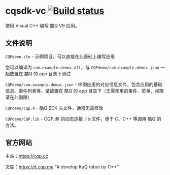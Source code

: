 # cqsdk-vc [![Build status](https://ci.appveyor.com/api/projects/status/b45ik9dass1rnrnj?svg=true)](https://ci.appveyor.com/project/Coxxs/cqsdk-vc)
使用 Visual C++ 编写 酷Q V9 应用。

文件说明
--------
`CQPdemo.sln` - 示例项目，可以直接在此基础上编写应用

您可以编译为 `com.example.democ.dll`，与 `CQPdemo/com.example.democ.json` 一起放置在 酷Q 的 app 目录下测试

`CQPdemo/com.example.democ.json` - 样例应用的对应信息文件，包含应用的基础信息、事件列表等，请放置在 酷Q 的 app 目录下（无需使用的事件、菜单、权限请在此删除）

`CQPdemo/cqp.h` - 酷Q SDK 头文件，通常无需修改

`CQPdemo/CQP.lib` - CQP.dll 的动态连接 .lib 文件，便于 C、C++ 等调用 酷Q 的方法。

官方网站
--------
主站：https://cqp.cc

文库：https://d.cqp.me
"# develop KuQ robot by C++"
